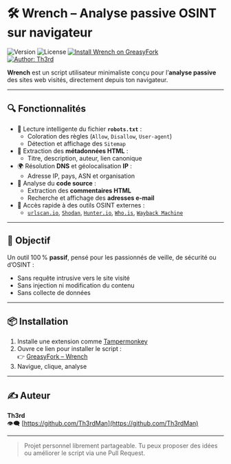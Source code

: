 # 🛠 Wrench – Analyse passive OSINT sur navigateur

![Version](https://img.shields.io/badge/Version-2.9-blue)
![License](https://img.shields.io/badge/License-GPLv3-teal)
[![Install Wrench on GreasyFork](https://img.shields.io/badge/Install-GreasyFork-red.svg)](https://greasyfork.org/fr/scripts/538478-wrench)  
[![Author: Th3rd](https://img.shields.io/badge/github-Th3rdMan-181717?logo=github)](https://github.com/Th3rdMan)

**Wrench** est un script utilisateur minimaliste conçu pour l’**analyse passive** des sites web visités, directement depuis ton navigateur.

---

## 🔍 Fonctionnalités

- 📜 Lecture intelligente du fichier **`robots.txt`** :
  - Coloration des règles (`Allow`, `Disallow`, `User-agent`)
  - Détection et affichage des `Sitemap`
- 🧠 Extraction des **métadonnées HTML** :
  - Titre, description, auteur, lien canonique
- 🌍 Résolution **DNS** et géolocalisation **IP** :
  - Adresse IP, pays, ASN et organisation
- 🧱 Analyse du **code source** :
  - Extraction des **commentaires HTML**
  - Recherche et affichage des **adresses e-mail**
- 🧰 Accès rapide à des outils OSINT externes :
  - [`urlscan.io`](https://urlscan.io), [`Shodan`](https://shodan.io), [`Hunter.io`](https://hunter.io), [`Who.is`](https://who.is), [`Wayback Machine`](https://web.archive.org)

---

## 🎯 Objectif

Un outil 100 % **passif**, pensé pour les passionnés de veille, de sécurité ou d’OSINT :

- Sans requête intrusive vers le site visité
- Sans injection ni modification du contenu
- Sans collecte de données

---

## 📦 Installation

1. Installe une extension comme [Tampermonkey](https://www.tampermonkey.net)
2. Ouvre ce lien pour installer le script :  
   👉 [GreasyFork – Wrench](https://greasyfork.org/fr/scripts/538478-wrench)
3. Navigue, clique, analyse

---

## ✍️ Auteur

**Th3rd**  
👁️‍🗨️ [https://github.com/Th3rdMan](https://github.com/Th3rdMan)

---

> Projet personnel librement partageable. Tu peux proposer des idées ou améliorer le script via une Pull Request.
